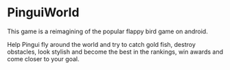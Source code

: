 # PinguiWorld
This game is a reimagining of the popular flappy bird game on android.

Help Pingui fly around the world and try to catch gold fish, destroy obstacles, look stylish and become the best in the rankings, win awards and come closer to your goal.
